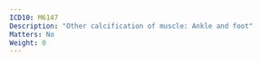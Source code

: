 ```yaml
---
ICD10: M6147
Description: "Other calcification of muscle: Ankle and foot"
Matters: No
Weight: 0
---
```

